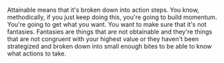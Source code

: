  Attainable means that it's broken down into action steps. You know, methodically, if you just keep doing this, you're going to build momentum. You're going to get what you want. You want to make sure that it's not fantasies. Fantasies are things that are not obtainable and they're things that are not congruent with your highest value or they haven't been strategized and broken down into small enough bites to be able to know what actions to take.